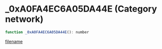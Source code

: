 # _0xA0FA4EC6A05DA44E (Category network)

```js
function _0xA0FA4EC6A05DA44E(): number
```

[filename](_0xA0FA4EC6A05DA44E_m.md ':include')
